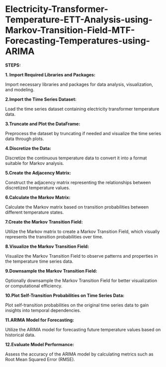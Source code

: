 # Electricity-Transformer-Temperature-ETT-Analysis-using-Markov-Transition-Field-MTF-Forecasting-Temperatures-using-ARIMA
**STEPS:**

__1. Import Required Libraries and Packages:__

  Import necessary libraries and packages for data analysis, visualization, and modeling.
  
__2.Import the Time Series Dataset:__

  Load the time series dataset containing electricity transformer temperature data.
  
__3.Truncate and Plot the DataFrame:__

  Preprocess the dataset by truncating if needed and visualize the time series data through plots.
  
__4.Discretize the Data:__

  Discretize the continuous temperature data to convert it into a format suitable for Markov analysis.
  
__5.Create the Adjacency Matrix:__

  Construct the adjacency matrix representing the relationships between discretized temperature values.
  
__6.Calculate the Markov Matrix:__

  Calculate the Markov matrix based on transition probabilities between different temperature states.
  
__7.Create the Markov Transition Field:__

  Utilize the Markov matrix to create a Markov Transition Field, which visually represents the transition probabilities over time.
  
__8.Visualize the Markov Transition Field:__

  Visualize the Markov Transition Field to observe patterns and properties in the temperature time series data.
  
__9.Downsample the Markov Transition Field:__


  Optionally downsample the Markov Transition Field for better visualization or computational efficiency.
  
__10.Plot Self-Transition Probabilities on Time Series Data:__

  Plot self-transition probabilities on the original time series data to gain insights into temporal dependencies.
  
__11.ARIMA Model for Forecasting:__

  Utilize the ARIMA model for forecasting future temperature values based on historical data.
  
__12.Evaluate Model Performance:__

  Assess the accuracy of the ARIMA model by calculating metrics such as Root Mean Squared Error (RMSE).
